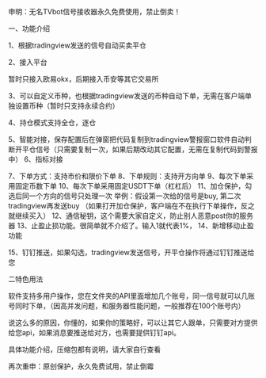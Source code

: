 申明：无名TVbot信号接收器永久免费使用，禁止倒卖！

一、功能介绍

1、根据tradingview发送的信号自动买卖平仓

2、接入平台

暂时只接入欧易okx，后期接入币安等其它交易所

3、可以自定义币种，也根据tradingview发送的币种自动下单，无需在客户端单独设置币种（暂时只支持永续合约）

4、持仓模式支持全仓，逐仓


5、智能对接，保存配置后在弹窗把代码复制到tradingview警报窗口软件自动判断开平仓信号（只需要复制一次，如果后期改动其它配置，无需在复制代码到警报中）
6、指标对接

7、下单方式：支持市价和限价下单
8、下单规则：支持开方向单
9、每次下单采用固定币数下单
10、每次下单采用固定USDT下单（杠杠后）
11、加仓保护，勾选后同一个方向的信号只处理一次
举例：假设第一次给的信号是buy, 第二次tradingview再发送buy （如果打开加仓保护，客户端在不在执行下单操作，反之就继续买入）
12、通信秘钥，这个需要大家自定义，防止别人恶意post你的服务器
13、止盈止损功能。很简单就不介绍了。输入1就代表1%，
14、新增移动止盈功能

15、钉钉推送，如果勾选，tradingview发送信号，开平仓操作将通过钉钉推送给您

二特色用法

软件支持多用户操作，您在文件夹的API里面增加几个账号，同一信号就可以几账号同时下单，（因高并发问题，和服务器性能问题，一般推荐在100个账号内）

说这么多的原因，你懂的，如果你的策略好，可以让其它人跟单，只需要对方提供给您api，如果消息要推送给对方，也需要提供钉钉api。

具体功能介绍，压缩包都有说明，请大家自行查看

再次重申：原创保护，永久免费试用，禁止倒霉

